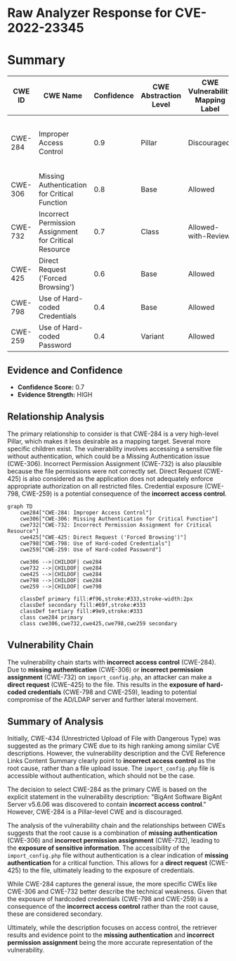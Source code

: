 # Raw Analyzer Response for CVE-2022-23345

# Summary
| CWE ID | CWE Name | Confidence | CWE Abstraction Level | CWE Vulnerability Mapping Label | CWE-Vulnerability Mapping Notes |
|---|---|---|---|---|---|
| CWE-284 | Improper Access Control | 0.9 | Pillar | Discouraged | The CWE is too high level and other options should be considered |
| CWE-306 | Missing Authentication for Critical Function | 0.8 | Base | Allowed | Secondary Candidate |
| CWE-732 | Incorrect Permission Assignment for Critical Resource | 0.7 | Class | Allowed-with-Review | Secondary Candidate |
| CWE-425 | Direct Request ('Forced Browsing') | 0.6 | Base | Allowed | Secondary Candidate |
| CWE-798 | Use of Hard-coded Credentials | 0.4 | Base | Allowed | Secondary Candidate |
| CWE-259 | Use of Hard-coded Password | 0.4 | Variant | Allowed | Secondary Candidate |

## Evidence and Confidence

*   **Confidence Score:** 0.7
*   **Evidence Strength:** HIGH

## Relationship Analysis
The primary relationship to consider is that CWE-284 is a very high-level Pillar, which makes it less desirable as a mapping target. Several more specific children exist. The vulnerability involves accessing a sensitive file without authentication, which could be a Missing Authentication issue (CWE-306). Incorrect Permission Assignment (CWE-732) is also plausible because the file permissions were not correctly set. Direct Request (CWE-425) is also considered as the application does not adequately enforce appropriate authorization on all restricted files. Credential exposure (CWE-798, CWE-259) is a potential consequence of the **incorrect access control**.

```mermaid
graph TD
    cwe284["CWE-284: Improper Access Control"]
    cwe306["CWE-306: Missing Authentication for Critical Function"]
    cwe732["CWE-732: Incorrect Permission Assignment for Critical Resource"]
    cwe425["CWE-425: Direct Request ('Forced Browsing')"]
    cwe798["CWE-798: Use of Hard-coded Credentials"]
    cwe259["CWE-259: Use of Hard-coded Password"]

    cwe306 -->|CHILDOF| cwe284
    cwe732 -->|CHILDOF| cwe284
    cwe425 -->|CHILDOF| cwe284
    cwe798 -->|CHILDOF| cwe284
    cwe259 -->|CHILDOF| cwe798

    classDef primary fill:#f96,stroke:#333,stroke-width:2px
    classDef secondary fill:#69f,stroke:#333
    classDef tertiary fill:#9e9,stroke:#333
    class cwe284 primary
    class cwe306,cwe732,cwe425,cwe798,cwe259 secondary
```

## Vulnerability Chain
The vulnerability chain starts with **incorrect access control** (CWE-284). Due to **missing authentication** (CWE-306) or **incorrect permission assignment** (CWE-732) on `import_config.php`, an attacker can make a **direct request** (CWE-425) to the file. This results in the **exposure of hard-coded credentials** (CWE-798 and CWE-259), leading to potential compromise of the AD/LDAP server and further lateral movement.

## Summary of Analysis
Initially, CWE-434 (Unrestricted Upload of File with Dangerous Type) was suggested as the primary CWE due to its high ranking among similar CVE descriptions. However, the vulnerability description and the CVE Reference Links Content Summary clearly point to **incorrect access control** as the root cause, rather than a file upload issue. The `import_config.php` file is accessible without authentication, which should not be the case.

The decision to select CWE-284 as the primary CWE is based on the explicit statement in the vulnerability description: "BigAnt Software BigAnt Server v5.6.06 was discovered to contain **incorrect access control**." However, CWE-284 is a Pillar-level CWE and is discouraged.

The analysis of the vulnerability chain and the relationships between CWEs suggests that the root cause is a combination of **missing authentication** (CWE-306) and **incorrect permission assignment** (CWE-732), leading to the **exposure of sensitive information**. The accessibility of the `import_config.php` file without authentication is a clear indication of **missing authentication** for a critical function. This allows for a **direct request** (CWE-425) to the file, ultimately leading to the exposure of credentials.

While CWE-284 captures the general issue, the more specific CWEs like CWE-306 and CWE-732 better describe the technical weakness. Given that the exposure of hardcoded credentials (CWE-798 and CWE-259) is a consequence of the **incorrect access control** rather than the root cause, these are considered secondary.

Ultimately, while the description focuses on access control, the retriever results and evidence point to the **missing authentication** and **incorrect permission assignment** being the more accurate representation of the vulnerability.